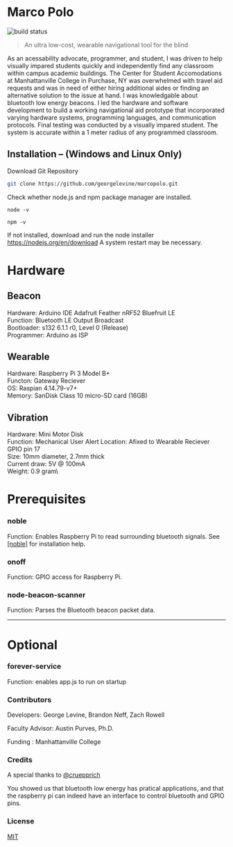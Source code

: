 # Marco Polo
![build status][travis-image]


> An ultra low-cost, wearable navigational tool for the blind

As an acessability advocate, programmer, and student,
I was driven to help visually impared students quickly and independently find any classroom within campus academic buildings. The Center for Student Accomodations at Manhattanville College in Purchase, NY was overwhelmed with travel aid requests and was in need of either hiring additional aides or finding an alternative solution to the issue at hand. I was knowledgable about bluetooth low energy beacons. I led the hardware and software development to build a working navigational aid prototype that incorporated varying hardware systems, programming languages, and communication protocols. Final testing was conducted by a visually impared student. The system is accurate within a 1 meter radius of any programmed classroom.

## Installation – (Windows and Linux Only)

Download Git Repository
```Bash
git clone https://github.com/georgelevine/marcopolo.git
```

Check whether node.js and npm package manager are installed.
```
node -v
```
```
npm -v
```
If not installed, download and run the node installer https://nodejs.org/en/download
A system restart may be necessary.

# Hardware

Beacon
--------------------
Hardware: Arduino IDE Adafruit Feather nRF52 Bluefruit LE\
Function: Bluetooth LE Output Broadcast\
Bootloader: s132 6.1.1 r0, Level 0 (Release)\
Programmer: Arduino as ISP

Wearable
----------------
Hardware: Raspberry Pi 3 Model B+\
Functon: Gateway Reciever\
OS: Raspian 4.14.79-v7+\
Memory: SanDisk Class 10 micro-SD card (16GB)

Vibration
----------------
Hardware: Mini Motor Disk\
Function: Mechanical User Alert 
Location: Afixed to Wearable Reciever GPIO pin 17\
Size: 10mm diameter, 2.7mm thick\
Current draw: 5V @ 100mA\
Weight: 0.9 gram\

# Prerequisites
### noble
 Function: Enables Raspberry Pi to read surrounding bluetooth signals.
 See [[noble]](https://github.com/noble/noble) for installation help.

### onoff
 Function: GPIO access for Raspberry Pi.

### node-beacon-scanner
Function: Parses the Bluetooth beacon packet data.

---------------------------------
# Optional
### forever-service
Function: enables app.js to run on startup



### Contributors

Developers: George Levine, Brandon Neff, Zach Rowell

Faculty Advisor:  Austin Purves, Ph.D.

Funding : Manhattanville College

### Credits

A special thanks to [@cruepprich](https://github.com/cruepprich/gateOpener)

You showed us that bluetooth low energy has pratical applications, and that the raspberry pi can indeed have an interface to control bluetooth and GPIO pins.

### License

[MIT](./LICENSE)

[travis-image]: https://img.shields.io/travis/image-js/image-js/master.svg?style=flat-square
